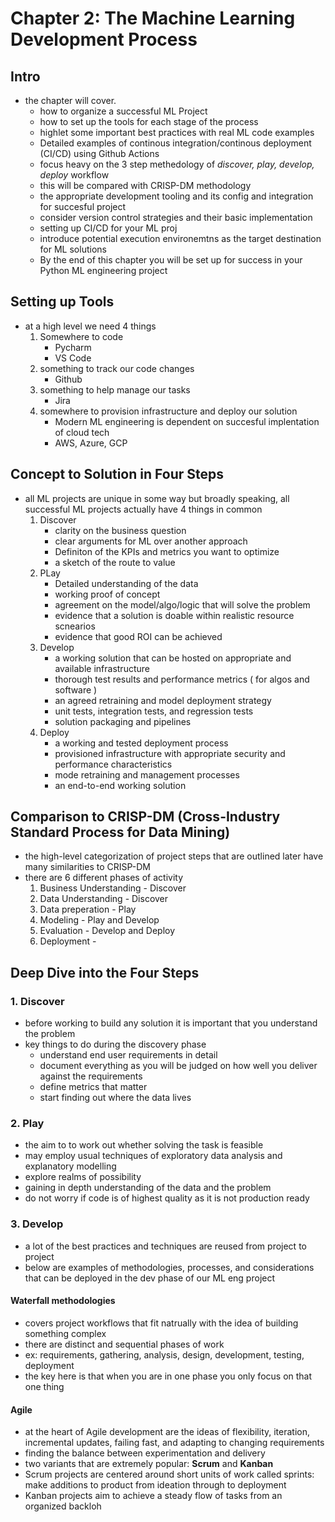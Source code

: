 # Chapter 2: The Machine Learning Development Process

## Intro 
* the chapter will cover.
    - how to organize a successful ML Project
    - how to set up the tools for each stage of the process
    - highlet some important best practices with real ML code examples
    - Detailed examples of continous integration/continous deployment (CI/CD) using Github Actions
    - focus heavy on the 3 step methedology of *discover, play, develop, deploy* workflow
    - this will be compared with CRISP-DM methodology 
    - the appropriate development tooling and its config and integration for succesful project
    - consider version control strategies and their basic implementation
    - setting up CI/CD for your ML proj
    - introduce potential execution environemtns as the target destination for ML solutions
    - By the end of this chapter you will be set up for success in your Python ML engineering project

## Setting up Tools
* at a high level we need 4 things
    1. Somewhere to code
        - Pycharm
        - VS Code
    2. something to track our code changes
        - Github
    3. something to help manage our tasks
        - Jira
    4. somewhere to provision infrastructure and deploy our solution
        - Modern ML engineering is dependent on succesful implentation of cloud tech
        - AWS, Azure, GCP

## Concept to Solution in Four Steps
* all ML projects are unique in some way but broadly speaking, all successful ML projects actually have 4 things in common
    1. Discover
        * clarity on the business question
        * clear arguments for ML over another approach
        * Definiton of the KPIs and metrics you want to optimize
        * a sketch of the route to value
    2. PLay
        * Detailed understanding of the data
        * working proof of concept
        * agreement on the model/algo/logic that will solve the problem
        * evidence that a solution is doable within realistic resource scnearios
        * evidence that good ROI can be achieved
    3. Develop
        * a working solution that can be hosted on appropriate and available infrastructure
        * thorough test results and performance metrics ( for algos and software )
        * an agreed retraining and model deployment strategy
        * unit tests, integration tests, and regression tests
        * solution packaging and pipelines
    4. Deploy
        * a working and tested deployment process
        * provisioned infrastructure with appropriate security and performance characteristics
        * mode retraining and management processes
        * an end-to-end working solution 
    
## Comparison to CRISP-DM (Cross-Industry Standard Process for Data Mining)
* the high-level categorization of project steps that are outlined later have many similarities to CRISP-DM
* there are 6 different phases of activity
    1. Business Understanding - Discover
    2. Data Understanding - Discover
    3. Data preperation - Play
    4. Modeling - Play and Develop
    5. Evaluation  - Develop and Deploy
    6. Deployment - 

## Deep Dive into the Four Steps

### 1. Discover
* before working to build any solution it is important that you understand the problem 
* key things to do during the discovery phase
    * understand end user requirements in detail
    * document everything as you will be judged on how well you deliver against the requirements
    * define metrics that matter
    * start finding out where the data lives 

### 2. Play
* the aim to to work out whether solving the task is feasible
* may employ usual techniques of exploratory data analysis and explanatory modelling 
* explore realms of possibility 
* gaining in depth understanding of the data and the problem 
* do not worry if code is of highest quality as it is not production ready


### 3. Develop
* a lot of the best practices and techniques are reused from project to project
* below are examples of methodologies, processes, and considerations that can be deployed in the dev phase of our ML eng project

#### Waterfall methodologies
* covers project workflows that fit natrually with the idea of building something complex
* there are distinct and sequential phases of work
* ex: requirements, gathering, analysis, design, development, testing, deployment
* the key here is that when you are in one phase you only focus on that one thing

#### Agile
*  at the heart of Agile development are the ideas of flexibility, iteration, incremental updates, failing fast, and adapting to changing requirements
* finding the balance between experimentation and delivery
* two variants that are extremely popular: **Scrum** and **Kanban**
* Scrum projects are centered around short units of work called sprints: make additions to product from ideation through to deployment
* Kanban projects aim to achieve a steady flow of tasks from an organized backloh

